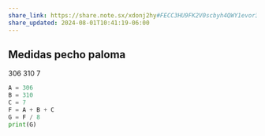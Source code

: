 ```yaml
---
share_link: https://share.note.sx/xdonj2hy#FECC3HU9FK2V0scbyh4QWY1evor31EkGM+3ZucSucW0
share_updated: 2024-08-01T10:41:19-06:00
---
```

## Medidas pecho paloma

306 
310
7

```python
A = 306
B = 310
C = 7
F = A + B + C
G = F / 8
print(G)
```